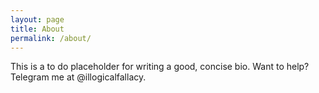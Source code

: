 ```yaml
---
layout: page
title: About
permalink: /about/
---
```


This is a to do placeholder for writing a good, concise bio. Want to help? Telegram me at @illogicalfallacy.


